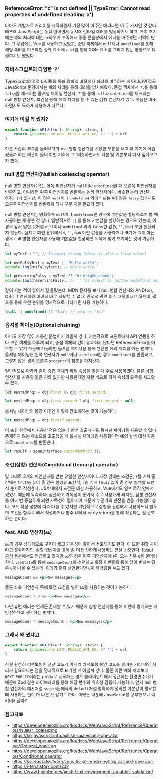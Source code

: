 ### ReferenceError: "x" is not defined || TypeError: Cannot read properties of undefined (reading 'x')

아마도 개발자로 커리어를 시작하면서 가장 많이 마주한 에러라면 이 두 가지인 것 같다. 애초에 JavaScript는 동적 언어면서 동시에 런타임 에러를 발생하기도 하고, 특히 초기에는 예외 처리에 대한 노하우가 부족해서 종종 콘솔창에서 에러를 마주했던 기억이 난다. 그 무렵에는 Vue를 사용하고 있었고, 중첩 객체에서 `null`이나 `undefined`를 통해 해당 에러를 마주하면 상위 요소에 `v-if`를 통해 DOM 요소를 그리지 않는 방향으로 해결하기도 했었다.

### 자바스크립트의 다양한 ‘?’

TypeScript의 정적 타이핑을 통해 컴파일 과정에서 에러를 마주하는 게 아니라면 결국 JavaScript 환경에서는 예외 처리를 통해 에러를 방지해왔다. 중첩 객체에서 `?.`를 통해 `falsy`를 체크하는 옵셔널 체이닝 연산자, `??`를 통해 `null`과 `undefined`를 체크하는 null 병합 연산자, 조건을 통해 예외 처리를 할 수 있는 삼항 연산자가 있다. 이들은 비슷하면서도 묘하게 사용처가 다르다.

### 여기에 이걸 왜 썼지?

```jsx
export function APIUrl(url: String): string {
	return (process.env.NEXT_PUBLIC_API_URL ?? "") + url
}
```

다른 사람의 코드를 둘러보다가 null 병합 연산자를 사용한 부분을 보고 왜 여기에 이걸 썼을까 하는 의문이 들어 이번 기회에 그 ‘비슷하면서도 다름’을 기본부터 다시 짚어보고자 했다.

### null 병합 연산자(Nullish coalescing operator)

null 병합 연산자(`??`)는 왼쪽 피연산자가 `null`이나 `undefined`일 때 오른쪽 피연산자를 반환하고, 아니라면 왼쪽 피연산자를 반환하는 논리 연산자이다. 비슷한 논리 연산자 OR(`||`)가 있지만, 이 경우 `null`이나 `undefined` 외에 ‘’ 또는 `0`과 같은 `falsy` 값까지도 오른쪽 피연산자를 반환하게 되니 구분 지을 필요가 있다. 

null 병합 연산자는 명확하게 `null`이나 `undefined`인 경우에 기본값을 할당하고자 할 때 사용하는 게 좋은 것 같다. 일반적으로 `||` 를 통해 기본값을 할당하는 경우도 있는데, 이 경우 앞서 말한 것처럼 `null`이나 `undefined` 외의 `falsy`한 값(`0`, `‘’`, `NaN`) 또한 반환되지 않는다. 실제로 화면 단위에서 `0`, `‘’`, `NaN` 이런 값들을 사용하거나 표기해 줘야 하는 경우 null 병합 연산자를 사용해 기본값을 할당하면 목적에 맞게 표기하는 것이 가능하다.

```jsx
let myText = ""; // An empty string (which is also a falsy value)

let notFalsyText = myText || "Hello world";
console.log(notFalsyText); // Hello world

let preservingFalsy = myText ?? "Hi neighborhood";
console.log(preservingFalsy); // '' (as myText is neither undefined nor null)
```

같이 써본 적이 없어서 잘 몰랐는데, MDN 문서를 보니 null 병합 연산자와 AND(`&&`), OR(`||`) 연산자와 이어서 바로 사용할 수 없다. 안정성 관련 이슈 때문이라고 하는데, 괄호를 통해 우선 순위를 명시적으로 나타내면 사용 가능하다. 

```jsx
(null || undefined) ?? "foo"; // returns "foo"
```

### 옵셔널 체이닝(Optional chaining)

아마도 가장 많이 사용한 문법이지 않을까 싶다. 기본적으로 프론트에서 API 연동을 하다 보면 객체를 다루게 되고, 중첩 객체의 값이 유효하지 않다면 ReferenceError를 마주할 수 있기 때문에 가능하면 옵셔널 체이닝을 통해 안전한 예외 처리를 하는 편이다. 옵셔널 체이닝은 왼쪽 연산자가 `null`이나 `undefined`인 경우 `undefined`를 반환하고, 그렇지 않은 경우 오른쪽 `property`의 참조를 가져간다.

일반적으로 아래와 같이 중첩 객체의 하위 속성을 찾을 때 주로 사용하였다. 물론 삼항 연산자를 사용할 일은 거의 없지만 사용한다면 저런 식으로 하위 속성의 유무를 체크할 수 있다.

```jsx
let nestedProp = obj.first && obj.first.second;
```

```jsx
let nestedProp = obj.first.second ? obj.first.second : null;
```

옵셔널 체이닝의 등장 이후엔 이렇게 간소화하는 것이 가능하다.

```jsx
let nestedProp = obj.first?.second;
```

이 또한 실무에서 사용한 적은 없는데 함수 호출에서도 옵셔널 체이닝을 사용할 수 있다. 존재하지 않는 메소드를 호출했을 때 옵셔널 체이닝을 사용했다면 예외 발생 대신 자동으로 `undefined`를 반환한다.

```jsx
let result = someInterface.customMethod?.();
```

### 조건(삼항) 연산자(Conditional (ternary) operator)

말 그대로 3개의 피연산자를 받는 유일한 연산자이다. 가장 앞에는 조건문, `?`를 거쳐 중간에는 `truthy` 값이 올 경우 실행할 표현식, `:`을 거쳐 `falsy` 값이 올 경우 실행할 표현식 순서로 작성한다. JSX 내에서 조건문 대신 사용하고, Vue에서도 일부 로직 안에서 썼었기 때문에 익숙하다. 심플하고 가독성이 좋아서 주로 사용하게 되지만, 삼항 연산자를 여러 번 중첩하게 되면 가독성이 떨어지기 때문에 누군가의 핀잔을 받을 가능성이 높다. 코드 작성 성향에 따라 다를 수 있지만 개인적으로 삼항을 중첩해서 사용하느니 별도의 조건문 함수로 빼서 작성하거나 함수 내에서 early return을 통해 작성하는 걸 선호하는 편이다.

### feat. AND 연산자(`&&`)

`&&`의 경우 상대적으로 구문이 짧고 가독성이 좋아서 선호되기도 한다. 이 또한 취향 차이라고 생각하지만, 삼항 연산자를 통해 좀 더 안전하게 사용하는 편을 선호한다. [React 공식 문서](https://ko.react.dev/learn/conditional-rendering#logical-and-operator-)에서도 언급하고 있지만 `&&`의 경우 왼쪽 피연산자에 `0`이 오는 경우 `0`을 렌더링한다. `useState`를 통해 `messageCount`를 선언하고 특정 이벤트를 통해 값이 변하는 경우 `0`이 나올 수 있는데, 아래와 같이 선언한다면 `0`이 렌더링될 수도 있다.

```jsx
messageCount && <p>New messages</p>
```

물론 좌측 피연산자 쪽에 특정 조건을 넣어 `&&`를 사용하는 것이 가능하다.

```jsx
messageCount > 0 && <p>New messages</p>
```

다만 휴먼 에러는 언제든 존재할 수 있기 때문에 삼항 연산자를 통해 미연에 방지하는 게 안전하다고 생각하는 편이다.

```jsx
messageCount ? messageCount : <p>New messages</p>
```

### 그래서 왜 썼냐고

```jsx
export function APIUrl(url: String): string {
	return (process.env.NEXT_PUBLIC_API_URL ?? "") + url
}
```

사실 완전히 리팩토링이 끝난 코드가 아니라 리팩토링 중인 코드를 살펴본 거라 예외 처리가 필요하다는 점을 명시적으로 표기한 게 아닐까 싶다. 물론 이런 예외 처리보다 `NEXT_PUBLIC`이라는 prefix로 시작하는 경우 클라이언트에서 접근하는 환경변수이기 때문에 Zod 같은 라이브러리를 통해 해당 변수의 유효성 검증이 가능하다. 앞서 null 병합 연산자의 예시처럼 `switch`문에서의 `default`처럼 명확하게 정의할 기본값이 필요할 때 사용하는 편이 더 나은 것 같기도 하다. 어쨌든 덕분에 JavaScript를 공부했으니 럭키비키잖아?

### 참고자료

- https://developer.mozilla.org/ko/docs/Web/JavaScript/Reference/Operators/Nullish_coalescing
- https://ko.javascript.info/nullish-coalescing-operator
- https://developer.mozilla.org/ko/docs/Web/JavaScript/Reference/Operators/Optional_chaining
- https://developer.mozilla.org/ko/docs/Web/JavaScript/Reference/Operators/Conditional_operator
- https://ko.react.dev/learn/conditional-rendering#logical-and-operator-
- https://i-ten.tistory.com/232
- https://www.hojinlee.dev/posts/zod-environment-variables-validation/